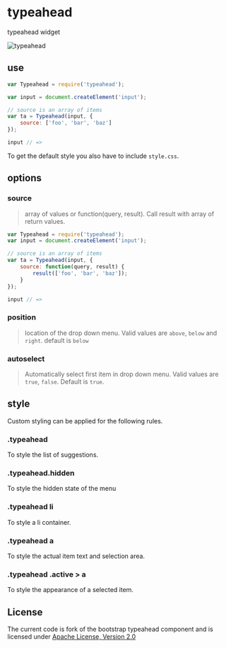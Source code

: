 # typeahead

typeahead widget

![typeahead](http://shtylman.github.com/typeahead/img.png)

## use

```javascript
var Typeahead = require('typeahead');

var input = document.createElement('input');

// source is an array of items
var ta = Typeahead(input, {
    source: ['foo', 'bar', 'baz']
});

input // =>
```

To get the default style you also have to include `style.css`.

## options

### source
> array of values or function(query, result). Call result with array of return values.

```javascript
var Typeahead = require('typeahead');
var input = document.createElement('input');

// source is an array of items
var ta = Typeahead(input, {
    source: function(query, result) {
        result(['foo', 'bar', 'baz']);
    }
});

input // =>
```

### position
> location of the drop down menu. Valid values are ```above```, ```below``` and ```right```. default is ```below```

### autoselect
> Automatically select first item in drop down menu. Valid values are ```true```, ```false```. Default is ```true```.

## style

Custom styling can be applied for the following rules.

### .typeahead
To style the list of suggestions.

### .typeahead.hidden
To style the hidden state of the menu

### .typeahead li
To style a li container.

### .typeahead a
To style the actual item text and selection area.

### .typeahead .active > a
To style the appearance of a selected item.

## License

The current code is fork of the bootstrap typeahead component and is licensed under [Apache License, Version 2.0](http://www.apache.org/licenses/LICENSE-2.0)
